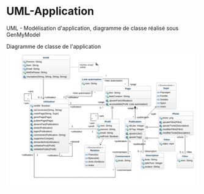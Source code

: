 # UML-Application
UML - Modélisation d'application, diagramme de classe réalisé sous GenMyModel

Diagramme de classe de l'application
![Class diagram](https://github.com/bastienbourgeois/UML-Application/blob/laster/class-diagram.png?raw=true)
